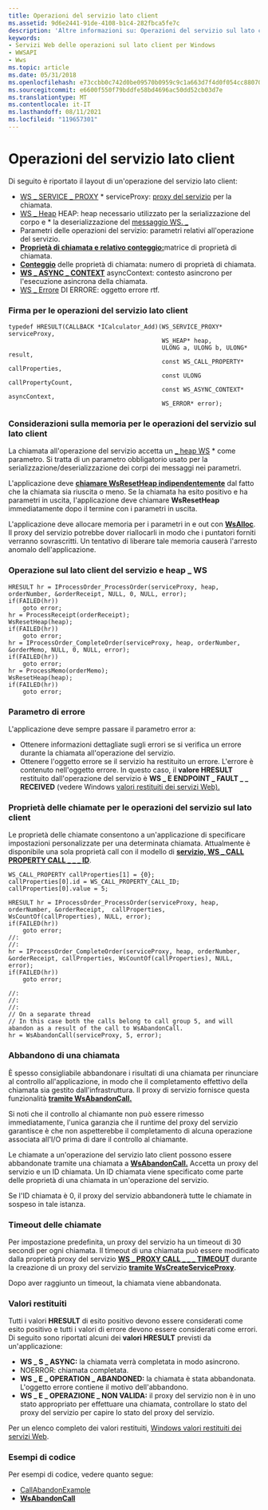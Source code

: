 ```yaml
---
title: Operazioni del servizio lato client
ms.assetid: 9d6e2441-91de-4108-b1c4-282fbca5fe7c
description: 'Altre informazioni su: Operazioni del servizio sul lato client'
keywords:
- Servizi Web delle operazioni sul lato client per Windows
- WWSAPI
- Wws
ms.topic: article
ms.date: 05/31/2018
ms.openlocfilehash: e73ccbb0c742d0be09570b0959c9c1a663d7f4d0f054cc88070d842ac6d954ff
ms.sourcegitcommit: e6600f550f79bddfe58bd4696ac50dd52cb03d7e
ms.translationtype: MT
ms.contentlocale: it-IT
ms.lasthandoff: 08/11/2021
ms.locfileid: "119657301"
---
```

# <a name="client-side-service-operations"></a>Operazioni del servizio lato client

Di seguito è riportato il layout di un'operazione del servizio lato client:

-   [WS \_ SERVICE \_ PROXY](ws-service-proxy.md) \* serviceProxy: [proxy del servizio](service-proxy.md) per la chiamata.
-   [WS \_ Heap](ws-heap.md) HEAP: heap necessario utilizzato per la serializzazione del corpo e \* la deserializzazione del [messaggio WS. \_ ](ws-message.md)
-   Parametri delle operazioni del servizio: parametri relativi all'operazione del servizio.
-   [**Proprietà di chiamata e relativo conteggio:**](/windows/desktop/api/WebServices/ns-webservices-ws_call_property)matrice di proprietà di chiamata.
-   [**Conteggio**](/windows/desktop/api/WebServices/ns-webservices-ws_call_property) delle proprietà di chiamata: numero di proprietà di chiamata.
-   [**WS \_ ASYNC \_ CONTEXT**](/windows/desktop/api/WebServices/ns-webservices-ws_async_context) asyncContext: contesto asincrono per l'esecuzione asincrona della chiamata.
-   [WS \_ Errore](ws-error.md) DI ERRORE: oggetto errore rtf.


### <a name="signature-for-client-side-service-operations"></a>Firma per le operazioni del servizio lato client

``` syntax
typedef HRESULT(CALLBACK *ICalculator_Add)(WS_SERVICE_PROXY* serviceProxy, 
                                           WS_HEAP* heap, 
                                           ULONG a, ULONG b, ULONG* result, 
                                           const WS_CALL_PROPERTY* callProperties, 
                                           const ULONG callPropertyCount, 
                                           const WS_ASYNC_CONTEXT* asyncContext, 
                                           WS_ERROR* error);
```

### <a name="memory-considerations-for-client-side-service-operations"></a>Considerazioni sulla memoria per le operazioni del servizio sul lato client

La chiamata all'operazione del servizio accetta un [ \_ heap WS](ws-heap.md) \* come parametro. Si tratta di un parametro obbligatorio usato per la serializzazione/deserializzazione dei corpi dei messaggi nei parametri.

L'applicazione deve [**chiamare WsResetHeap indipendentemente**](/windows/desktop/api/WebServices/nf-webservices-wsresetheap) dal fatto che la chiamata sia riuscita o meno. Se la chiamata ha esito positivo e ha parametri in uscita, l'applicazione deve chiamare **WsResetHeap** immediatamente dopo il termine con i parametri in uscita.

L'applicazione deve allocare memoria per i parametri in e out con [**WsAlloc**](/windows/desktop/api/WebServices/nf-webservices-wsalloc). Il proxy del servizio potrebbe dover riallocarli in modo che i puntatori forniti verranno sovrascritti. Un tentativo di liberare tale memoria causerà l'arresto anomalo dell'applicazione.

### <a name="client-side-service-operation-and-ws_heap"></a>Operazione sul lato client del servizio e heap \_ WS

``` syntax
HRESULT hr = IProcessOrder_ProcessOrder(serviceProxy, heap, orderNumber, &orderReceipt, NULL, 0, NULL, error);
if(FAILED(hr))
    goto error;
hr = ProcessReceipt(orderReceipt);
WsResetHeap(heap);
if(FAILED(hr))
    goto error;
hr = IProcessOrder_CompleteOrder(serviceProxy, heap, orderNumber, &orderMemo, NULL, 0, NULL, error);
if(FAILED(hr))
    goto error;
hr = ProcessMemo(orderMemo);
WsResetHeap(heap);
if(FAILED(hr))
    goto error;
```

### <a name="error-parameter"></a>Parametro di errore

L'applicazione deve sempre passare il parametro error a:

-   Ottenere informazioni dettagliate sugli errori se si verifica un errore durante la chiamata all'operazione del servizio.
-   Ottenere l'oggetto errore se il servizio ha restituito un errore. L'errore è contenuto nell'oggetto errore. In questo caso, il **valore HRESULT** restituito dall'operazione del servizio è **WS \_ E ENDPOINT \_ FAULT \_ \_ RECEIVED** (vedere Windows [valori restituiti dei servizi Web).](windows-web-services-return-values.md)

### <a name="call-properties-for-client-side-service-operations"></a>Proprietà delle chiamate per le operazioni del servizio sul lato client

Le proprietà delle chiamate consentono a un'applicazione di specificare impostazioni personalizzate per una determinata chiamata. Attualmente è disponibile una sola proprietà call con il modello di [**servizio, WS \_ CALL PROPERTY CALL \_ \_ \_ ID**](/windows/desktop/api/WebServices/ne-webservices-ws_call_property_id).

``` syntax
WS_CALL_PROPERTY callProperties[1] = {0};
callProperties[0].id = WS_CALL_PROPERTY_CALL_ID;
callProperties[0].value = 5;

HRESULT hr = IProcessOrder_ProcessOrder(serviceProxy, heap, orderNumber, &orderReceipt,  callProperties, WsCountOf(callProperties), NULL, error);
if(FAILED(hr))
    goto error;
//:
//:
hr = IProcessOrder_CompleteOrder(serviceProxy, heap, orderNumber, &orderReceipt, callProperties, WsCountOf(callProperties), NULL, error);
if(FAILED(hr))
    goto error;

//:
//:
//:
// On a separate thread 
// In this case both the calls belong to call group 5, and will abandon as a result of the call to WsAbandonCall. 
hr = WsAbandonCall(serviceProxy, 5, error);
```

### <a name="abandoning-a-call"></a>Abbandono di una chiamata

È spesso consigliabile abbandonare i risultati di una chiamata per rinunciare al controllo all'applicazione, in modo che il completamento effettivo della chiamata sia gestito dall'infrastruttura. Il proxy di servizio fornisce questa funzionalità [**tramite WsAbandonCall.**](/windows/desktop/api/WebServices/nf-webservices-wsabandoncall)

Si noti che il controllo al chiamante non può essere rimesso immediatamente, l'unica garanzia che il runtime del proxy del servizio garantisce è che non aspetterebbe il completamento di alcuna operazione associata all'I/O prima di dare il controllo al chiamante.

Le chiamate a un'operazione del servizio lato client possono essere abbandonate tramite una chiamata a [**WsAbandonCall.**](/windows/desktop/api/WebServices/nf-webservices-wsabandoncall) Accetta un proxy del servizio e un ID chiamata. Un ID chiamata viene specificato come parte delle proprietà di una chiamata in un'operazione del servizio.

Se l'ID chiamata è 0, il proxy del servizio abbandonerà tutte le chiamate in sospeso in tale istanza.

### <a name="call-timeouts"></a>Timeout delle chiamate

Per impostazione predefinita, un proxy del servizio ha un timeout di 30 secondi per ogni chiamata. Il timeout di una chiamata può essere modificato dalla proprietà proxy del servizio [**WS \_ PROXY CALL \_ \_ \_ TIMEOUT**](/windows/desktop/api/WebServices/ne-webservices-ws_proxy_property_id) durante la creazione di un proxy del servizio [**tramite WsCreateServiceProxy**](/windows/desktop/api/WebServices/nf-webservices-wscreateserviceproxy).

Dopo aver raggiunto un timeout, la chiamata viene abbandonata.

### <a name="return-values"></a>Valori restituiti

Tutti i valori **HRESULT** di esito positivo devono essere considerati come esito positivo e tutti i valori di errore devono essere considerati come errori. Di seguito sono riportati alcuni dei **valori HRESULT** previsti da un'applicazione:

-   **WS \_ S \_ ASYNC:** la chiamata verrà completata in modo asincrono.
-   NOERROR: chiamata completata.
-   **WS \_ E \_ OPERATION \_ ABANDONED:** la chiamata è stata abbandonata. L'oggetto errore contiene il motivo dell'abbandono.
-   **WS \_ E \_ OPERAZIONE \_ NON VALIDA:** il proxy del servizio non è in uno stato appropriato per effettuare una chiamata, controllare lo stato del proxy del servizio per capire lo stato del proxy del servizio.

Per un elenco completo dei valori restituiti, [Windows valori restituiti dei servizi Web](windows-web-services-return-values.md).

### <a name="code-examples"></a>Esempi di codice

Per esempi di codice, vedere quanto segue:

-   [CallAbandonExample](callabandonexample.md)
-   [**WsAbandonCall**](/windows/desktop/api/WebServices/nf-webservices-wsabandoncall)

 

 




